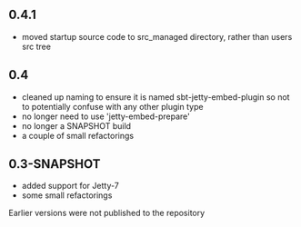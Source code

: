
0.4.1
-----

* moved startup source code to src_managed directory, rather than users src tree


0.4
---

* cleaned up naming to ensure it is named sbt-jetty-embed-plugin so not to potentially confuse with any other plugin type
* no longer need to use 'jetty-embed-prepare'
* no longer a SNAPSHOT build
* a couple of small refactorings


0.3-SNAPSHOT
------------

* added support for Jetty-7
* some small refactorings



Earlier versions were not published to the repository

